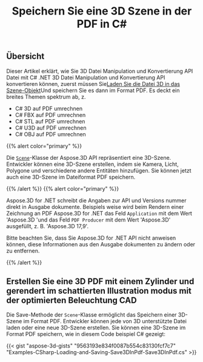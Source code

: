 ﻿---
title: Speichern Sie eine 3D Szene in der PDF in C#
linktitle: Speichern Sie eine 3D Szene in der PDF
type: docs
weight: 60
url: /de/net/save-a-3d-scene-in-the-pdf/
description: Die Szene klasse der Aspose.3D API repräsentiert eine 3D-Szene. Entwickler können eine 3D-Szene erstellen, indem sie Kamera, Licht, Polygone und verschiedene andere Entitäten hinzufügen. Sie können jetzt auch eine 3D-Szene im Dateiformat PDF speichern.
---
## **Übersicht**

Dieser Artikel erklärt, wie Sie 3D Datei Manipulation und Konvertierung API Datei mit C# .NET 3D Datei Manipulation und Konvertierung API konvertieren können, zuerst müssen Sie[Laden Sie die Datei 3D in das Szene-Objekt](https://docs.aspose.com/3d/net/create-and-read-an-existing-3d-scene/)Und speichern Sie es dann im Format PDF. Es deckt ein breites Themen spektrum ab, z.

- C# 3D auf PDF umrechnen
- C# FBX auf PDF umrechnen
- C# STL auf PDF umrechnen
- C# U3D auf PDF umrechnen
- C# OBJ auf PDF umrechnen

{{% alert color="primary" %}} 

Die [`Scene`](https://reference.aspose.com/3d/net/aspose.threed/scene)-Klasse der Aspose.3D API repräsentiert eine 3D-Szene. Entwickler können eine 3D-Szene erstellen, indem sie Kamera, Licht, Polygone und verschiedene andere Entitäten hinzufügen. Sie können jetzt auch eine 3D-Szene im Dateiformat PDF speichern.

{{% /alert %}} {{% alert color="primary" %}} 

Aspose.3D for .NET schreibt die Angaben zur API und Versions nummer direkt in Ausgabe dokumente. Beispiels weise wird beim Rendern einer Zeichnung an PDF Aspose.3D for .NET das Feld `Application` mit dem Wert 'Aspose.3D 'und das Feld `PDF Producer` mit dem Wert 'Aspose.3D' ausgefüllt, z. B. 'Aspose.3D 17,9'.

Bitte beachten Sie, dass Sie Aspose.3D for .NET API nicht anweisen können, diese Informationen aus den Ausgabe dokumenten zu ändern oder zu entfernen.

{{% /alert %}} 
## **Erstellen Sie eine 3D PDF mit einem Zylinder und gerendert im schattierten Illustration modus mit der optimierten Beleuchtung CAD**
Die Save-Methode der `Scene`-Klasse ermöglicht das Speichern einer 3D-Szene im Format PDF. Entwickler können jede von 3D unterstützte Datei laden oder eine neue 3D-Szene erstellen. Sie können eine 3D-Szene im Format PDF speichern, wie in diesem Code beispiel C# gezeigt:

{{< gist "aspose-3d-gists" "9563193e834f0087b554c83130fcf7c7" "Examples-CSharp-Loading-and-Saving-Save3DInPdf-Save3DInPdf.cs" >}}
